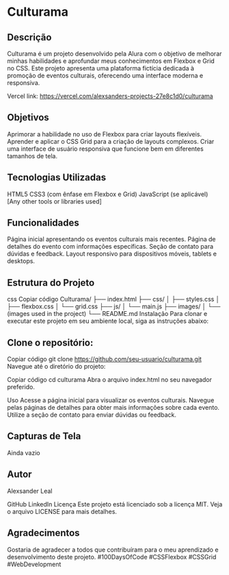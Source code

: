 # Culturama

## Descrição
Culturama é um projeto desenvolvido pela Alura com o objetivo de melhorar minhas habilidades e aprofundar meus conhecimentos em Flexbox e Grid no CSS. Este projeto apresenta uma plataforma fictícia dedicada à promoção de eventos culturais, oferecendo uma interface moderna e responsiva.

Vercel link: https://vercel.com/alexsanders-projects-27e8c1d0/culturama

## Objetivos
Aprimorar a habilidade no uso de Flexbox para criar layouts flexíveis.
Aprender e aplicar o CSS Grid para a criação de layouts complexos.
Criar uma interface de usuário responsiva que funcione bem em diferentes tamanhos de tela.

## Tecnologias Utilizadas
HTML5
CSS3 (com ênfase em Flexbox e Grid)
JavaScript (se aplicável)
[Any other tools or libraries used]

## Funcionalidades
Página inicial apresentando os eventos culturais mais recentes.
Página de detalhes do evento com informações específicas.
Seção de contato para dúvidas e feedback.
Layout responsivo para dispositivos móveis, tablets e desktops.

## Estrutura do Projeto
css
Copiar código
Culturama/
├── index.html
├── css/
│   ├── styles.css
│   ├── flexbox.css
│   └── grid.css
├── js/
│   └── main.js
├── images/
│   └── (images used in the project)
└── README.md
Instalação
Para clonar e executar este projeto em seu ambiente local, siga as instruções abaixo:

## Clone o repositório:

Copiar código
git clone https://github.com/seu-usuario/culturama.git
Navegue até o diretório do projeto:

Copiar código
cd culturama
Abra o arquivo index.html no seu navegador preferido.

Uso
Acesse a página inicial para visualizar os eventos culturais. Navegue pelas páginas de detalhes para obter mais informações sobre cada evento. Utilize a seção de contato para enviar dúvidas ou feedback.

## Capturas de Tela
Ainda vazio

## Autor
Alexsander Leal

GitHub
LinkedIn
Licença
Este projeto está licenciado sob a licença MIT. Veja o arquivo LICENSE para mais detalhes.

## Agradecimentos
Gostaria de agradecer a todos que contribuíram para o meu aprendizado e desenvolvimento deste projeto. #100DaysOfCode #CSSFlexbox #CSSGrid #WebDevelopment
